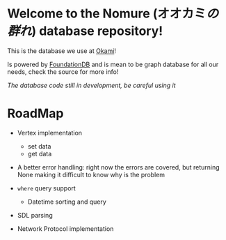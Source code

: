 # Welcome to the Nomure (オオカミ*の群れ*) database repository!

This is the database we use at [Okami](https://www.okami.io)!

Is powered by [FoundationDB](https://www.foundationdb.org) and is mean to be graph database for all our needs, 
check the source for more info!

*The database code still in development, be careful using it*

# RoadMap

- Vertex implementation
    - set data
    - get data

- A better error handling: right now the errors are covered, but returning None making it difficult to know 
why is the problem

- `where` query support 
    - Datetime sorting and query

- SDL parsing

- Network Protocol implementation
